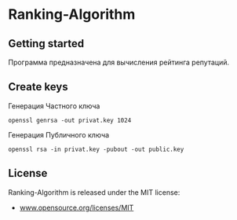 Ranking-Algorithm
=================

Getting started
-----------------
Программа предназначена для вычисления рейтинга репутаций.

Create keys
----------------
Генерация Частного ключа 
 
	openssl genrsa -out privat.key 1024

Генерация Публичного ключа

	openssl rsa -in privat.key -pubout -out public.key

License
-------

Ranking-Algorithm is released under the MIT license:

   * www.opensource.org/licenses/MIT

